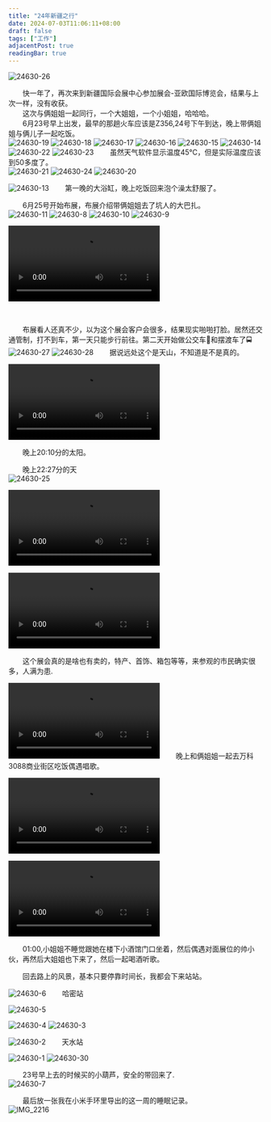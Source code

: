 ```yaml
---
title: "24年新疆之行"
date: 2024-07-03T11:06:11+08:00
draft: false
tags: ["工作"]
adjacentPost: true
readingBar: true
---
```

![24630-26](https://cdn.jsdelivr.net/gh/tosspi/picx-images-hosting@master/24630-26.58h8setby1.jpg)


&emsp;&emsp;快一年了，再次来到新疆国际会展中心参加展会-亚欧国际博览会，结果与上次一样，没有收获。<br>
&emsp;&emsp;这次与俩姐姐一起同行，一个大姐姐，一个小姐姐，哈哈哈。<br>
&emsp;&emsp;6月23号早上出发，最早的那趟火车应该是Z356,24号下午到达，晚上带俩姐姐与俩儿子一起吃饭。<br>
![24630-19](https://cdn.jsdelivr.net/gh/tosspi/picx-images-hosting@master/24630-19.839wy78ilt.jpg)
![24630-18](https://cdn.jsdelivr.net/gh/tosspi/picx-images-hosting@master/24630-18.wifkva0au.jpg)
![24630-17](https://cdn.jsdelivr.net/gh/tosspi/picx-images-hosting@master/24630-17.77dfiqyu41.jpg)
![24630-16](https://cdn.jsdelivr.net/gh/tosspi/picx-images-hosting@master/24630-16.7p60umh95.jpg)
![24630-15](https://cdn.jsdelivr.net/gh/tosspi/picx-images-hosting@master/24630-15.3go9xi9yv0.jpg)
![24630-14](https://cdn.jsdelivr.net/gh/tosspi/picx-images-hosting@master/24630-14.92q0bdb9nk.jpg)
![24630-22](https://cdn.jsdelivr.net/gh/tosspi/picx-images-hosting@master/24630-22.41xxjt4faq.jpg)
![24630-23](https://cdn.jsdelivr.net/gh/tosspi/picx-images-hosting@master/24630-23.7ljv9m7533.jpg)
&emsp;&emsp;虽然天气软件显示温度45°C，但是实际温度应该到50多度了。<br>
![24630-21](https://cdn.jsdelivr.net/gh/tosspi/picx-images-hosting@master/24630-21.60u4a59xll.jpg)
![24630-24](https://cdn.jsdelivr.net/gh/tosspi/picx-images-hosting@master/24630-24.4uat1jl11n.jpg)
![24630-20](https://cdn.jsdelivr.net/gh/tosspi/picx-images-hosting@master/24630-20.1ovb2lqm2u.jpg)

![24630-13](https://cdn.jsdelivr.net/gh/tosspi/picx-images-hosting@master/24630-13.pic.6wqlpljlvs.jpg)
&emsp;&emsp;第一晚的大浴缸，晚上吃饭回来泡个澡太舒服了。<br>

&emsp;&emsp;6月25号开始布展，布展介绍带俩姐姐去了坑人的大巴扎。<br>
![24630-11](https://cdn.jsdelivr.net/gh/tosspi/picx-images-hosting@master/24630-11.7p3h7c07j7.jpg)
![24630-8](https://cdn.jsdelivr.net/gh/tosspi/picx-images-hosting@master/24630-8.4xuez9e3de.jpg)
![24630-10](https://cdn.jsdelivr.net/gh/tosspi/picx-images-hosting@master/24630-10.8dwqrcnqic.jpg)
![24630-9](https://cdn.jsdelivr.net/gh/tosspi/picx-images-hosting@master/24630-9.5c0uq4me9t.jpg)

<video src="https://cdn.jsdelivr.net/gh/tosspi/mumu@main/uPic/2473-8.mp4" controls></video>

<br>


&emsp;&emsp;布展看人还真不少，以为这个展会客户会很多，结果现实啪啪打脸。居然还交通管制，打不到车，第一天只能步行前往。第二天开始做公交车🚌和摆渡车了🚍<br>
![24630-27](https://cdn.jsdelivr.net/gh/tosspi/picx-images-hosting@master/24630-27.6bgy3ap5tw.jpg)
![24630-28](https://cdn.jsdelivr.net/gh/tosspi/picx-images-hosting@master/24630-28.1sex0bjowh.jpg)
&emsp;&emsp;据说远处这个是天山，不知道是不是真的。<br>

<video src="https://cdn.jsdelivr.net/gh/tosspi/mumu@main/uPic/2473-7.mp4" controls></video>

&emsp;&emsp;晚上20:10分的太阳。<br>

&emsp;&emsp;晚上22:27分的天<br>
![24630-25](https://cdn.jsdelivr.net/gh/tosspi/picx-images-hosting@master/24630-25.3rb3qnp76i.jpg)

<video src="https://cdn.jsdelivr.net/gh/tosspi/mumu@main/uPic/2473-3.mp4" controls></video>

<video src="https://cdn.jsdelivr.net/gh/tosspi/mumu@main/uPic/2473-6.mp4" controls></video>

&emsp;&emsp;这个展会真的是啥也有卖的，特产、首饰、箱包等等，来参观的市民确实很多，人满为患.<br>

<video src="https://cdn.jsdelivr.net/gh/tosspi/mumu@main/uPic/2473-5.mp4" controls></video>
&emsp;&emsp;晚上和俩姐姐一起去万科3088商业街区吃饭偶遇唱歌。<br>

<video src="https://cdn.jsdelivr.net/gh/tosspi/mumu@main/uPic/2473-1.mp4" controls></video>

<video src="https://cdn.jsdelivr.net/gh/tosspi/mumu@main/uPic/2473-2.mp4" controls></video>

&emsp;&emsp;01:00,小姐姐不睡觉跟她在楼下小酒馆门口坐着，然后偶遇对面展位的帅小伙，再然后大姐姐也下来了，然后一起喝酒听歌。<br>


&emsp;&emsp;回去路上的风景，基本只要停靠时间长，我都会下来站站。<br>


![24630-6](https://cdn.jsdelivr.net/gh/tosspi/picx-images-hosting@master/24630-6.1lbp4vxiyg.jpg)
&emsp;&emsp;哈密站
<br>

![24630-5](https://cdn.jsdelivr.net/gh/tosspi/picx-images-hosting@master/24630-5.7egne6kz5f.jpg)
<br>

![24630-4](https://cdn.jsdelivr.net/gh/tosspi/picx-images-hosting@master/24630-4.45k34te3e.jpg)
![24630-3](https://cdn.jsdelivr.net/gh/tosspi/picx-images-hosting@master/24630-3.1ovb2lqlg5.jpg)
<br>

![24630-2](https://cdn.jsdelivr.net/gh/tosspi/picx-images-hosting@master/24630-2.60u4a59wvk.jpg)
&emsp;&emsp;天水站
<br>

![24630-1](https://cdn.jsdelivr.net/gh/tosspi/picx-images-hosting@master/24630-1.92q0bdb8zz.jpg)
![24630-30](https://cdn.jsdelivr.net/gh/tosspi/picx-images-hosting@master/24630-30.2a4yowl2i8.jpg)
<br>


&emsp;&emsp;23号早上去的时候买的小葫芦，安全的带回来了.<br>
![24630-7](https://cdn.jsdelivr.net/gh/tosspi/picx-images-hosting@master/24630-7.7egne6kz8e.jpg)


&emsp;&emsp;最后放一张我在小米手环里导出的这一周的睡眠记录。<br>
![IMG_2216](https://cdn.jsdelivr.net/gh/tosspi/picx-images-hosting@master/IMG_2216.lvlrx77sv.jpg)